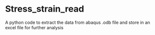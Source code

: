 # Stress_strain_read
A python code to extract the data from abaqus .odb file and store in an excel file for further analysis
